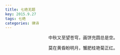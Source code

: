 ```yaml
---
title: 七绝无题
key: 2015.9.27
tags: 七绝
categories: 律诗
---
```


<p align="center">中秋又至望苍穹，画饼充圆总是空。
</p>
<p align="center">莫在黄昏盼明月，蟹肥桂艳菊正红。
</p>
<p align="center"></br>
</p>
